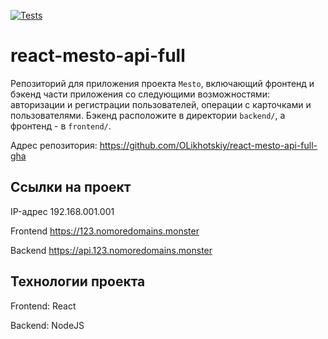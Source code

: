 [![Tests](https://github.com/yandex-praktikum/react-mesto-api-full-gha/actions/workflows/tests.yml/badge.svg)](https://github.com/yandex-praktikum/react-mesto-api-full-gha/actions/workflows/tests.yml)
# react-mesto-api-full
Репозиторий для приложения проекта `Mesto`, включающий фронтенд и бэкенд части приложения со следующими возможностями: авторизации и регистрации пользователей, операции с карточками и пользователями. Бэкенд расположите в директории `backend/`, а фронтенд - в `frontend/`. 
  
Адрес репозитория: https://github.com/OLikhotskiy/react-mesto-api-full-gha

## Ссылки на проект

IP-адрес 192.168.001.001

Frontend https://123.nomoredomains.monster

Backend https://api.123.nomoredomains.monster

## Технологии проекта

Frontend: React

Backend: NodeJS
